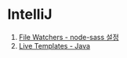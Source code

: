 # IntelliJ

1. [File Watchers - node-sass 설정](https://github.com/luhavis/TIL/blob/master/intellij/File%20Watchers/SCSS.md)
2. [Live Templates - Java](https://github.com/luhavis/TIL/blob/master/intellij/Live%20Templates/JAVA.md)
